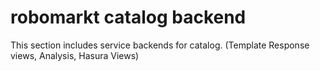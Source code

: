 # robomarkt catalog backend
This section includes service backends for catalog. (Template Response views, Analysis, Hasura Views)
